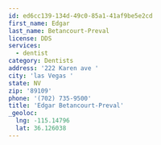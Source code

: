 ```yaml
---
id: ed6cc139-134d-49c0-85a1-41af9be5e2cd
first_name: Edgar
last_name: Betancourt-Preval
license: DDS
services:
  - dentist
category: Dentists
address: '222 Karen ave '
city: 'las Vegas '
state: NV
zip: '89109'
phone: '(702) 735-9500'
title: 'Edgar Betancourt-Preval'
_geoloc:
  lng: -115.14796
  lat: 36.126038
---
```

